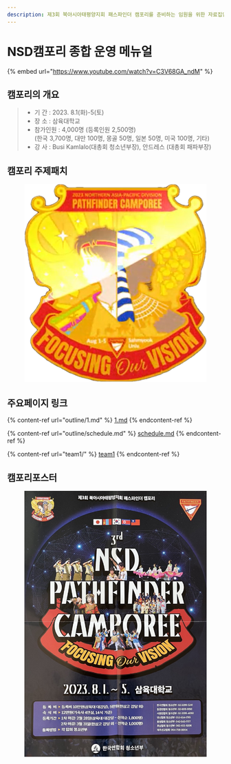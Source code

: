 ```yaml
---
description: 제3회 북아시아태평양지회 패스파인더 캠포리를 준비하는 임원을 위한 자료집입니다.
---
```


# NSD캠포리 종합 운영 메뉴얼

{% embed url="https://www.youtube.com/watch?v=C3V68GA_ndM" %}

## 캠포리의 개요

> * 기 간 : 2023. 8.1(화)-5(토)
> * 장 소 : 삼육대학교
> * 참가인원 : 4,000명 (등록인원 2,500명)\
>   (한국 3,700명, 대만 100명, 몽골 50명, 일본 50명, 미국 100명, 기타)
> * 강 사 : Busi Kamlalo(대총회 청소년부장), 안드레스 (대총회 패파부장)

## 캠포리 주제패치

<figure><img src=".gitbook/assets/symbol_2023NSD.png" alt=""><figcaption></figcaption></figure>

## 주요페이지 링크

{% content-ref url="outline/1.md" %}
[1.md](outline/1.md)
{% endcontent-ref %}

{% content-ref url="outline/schedule.md" %}
[schedule.md](outline/schedule.md)
{% endcontent-ref %}

{% content-ref url="team1/" %}
[team1](team1/)
{% endcontent-ref %}

## 캠포리포스터

<figure><img src="image/poster.jpg" alt=""><figcaption></figcaption></figure>

